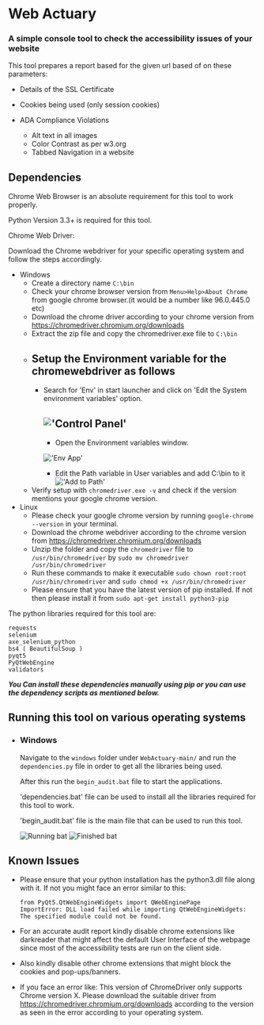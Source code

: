# Web Actuary #
### A simple console tool to check the accessibility issues of your website ###

This tool prepares a report based for the given url based of on these parameters:

- Details of the SSL Certificate
- Cookies being used (only session cookies)
- ADA Compliance Violations

  - Alt text in all images
  - Color Contrast as per w3.org
  - Tabbed Navigation in a website

## Dependencies ##

Chrome Web Browser is an absolute requirement for this tool to work properly.

Python Version 3.3+ is required for this tool.

Chrome Web Driver:

Download the Chrome webdriver for your specific operating system and follow the steps accordingly.

- Windows
  - Create a directory name `C:\bin`
  - Check your chrome browser version from `Menu>Help>About Chrome` from google chrome browser.(it would be a number like 96.0.445.0 etc)
  - Download the chrome driver according to your chrome version from https://chromedriver.chromium.org/downloads
  - Extract the zip file and copy the chromedriver.exe file to `C:\bin`
  - Setup the Environment variable for the chromewebdriver as follows
    - 
    - Search for 'Env' in start launcher and click on 'Edit the System environment variables' option.
    
      !['Control Panel'](https://i.imgur.com/zE1TUF0.png)
      -
      - Open the Environment variables window.

      !['Env App'](https://i.imgur.com/6TzjjYH.png)
      
      - Edit the Path variable in User variables and add C:\bin to it
      !['Add to Path'](https://i.imgur.com/z2kJyvR.png)
  - Verify setup with `chromedriver.exe -v` and check if the version mentions your google chrome version.
- Linux
  - Please check your google chrome version by running `google-chrome --version` in your terminal.
  - Download the chrome webdriver according to the chrome version from https://chromedriver.chromium.org/downloads
  - Unzip the folder and copy the `chromedriver` file to `/usr/bin/chromedriver` by `sudo mv chromedriver /usr/bin/chromedriver`
  - Run these commands to make it executable `sudo chown root:root /usr/bin/chromedriver` and `sudo chmod +x /usr/bin/chromedriver`
  - Please ensure that you have the latest version of pip installed. If not then please install it from `sudo apt-get install python3-pip`

The python libraries required for this tool are:

    requests
    selenium
    axe_selenium_python
    bs4 ( BeautifulSoup )
    pyqt5
    PyQtWebEngine
    validators

___You Can install these dependencies manually using pip or you can use the dependency scripts as mentioned below.___

## Running this tool on various operating systems ##

- ### Windows ###
  Navigate to the `windows` folder under `WebActuary-main/` and run the `dependencies.py` file in order to get all the libraries being used.
  
  After this run the `begin_audit.bat` file to start the applications.

  'dependencies.bat' file can be used to install all the libraries required for this tool to work.
  
  'begin_audit.bat' file is the main file that can be used to run this tool.
  
  ![Running bat](https://i.imgur.com/u8HcruS.png)
  ![Finished bat](https://i.imgur.com/fIGHkb4.png)



## Known Issues ##
- Please ensure that your python installation has the python3.dll file along with it. If not you might face an error similar to this:

      from PyQt5.QtWebEngineWidgets import QWebEnginePage
      ImportError: DLL load failed while importing QtWebEngineWidgets: The specified module could not be found.

- For an accurate audit report kindly disable chrome extensions like darkreader that might affect the default User Interface of the webpage since most of the accessibility tests are run on the client side.
 
- Also kindly disable other chrome extensions that might block the cookies and pop-ups/banners.
- If you face an error like:
      This version of ChromeDriver only supports Chrome version X.
      Please download the suitable driver from https://chromedriver.chromium.org/downloads according to the version as seen in the error according to your operating system.

